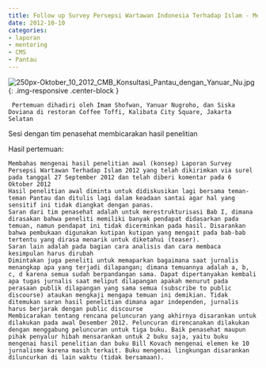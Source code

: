```yaml
---
title: Follow up Survey Persepsi Wartawan Indonesia Terhadap Islam - Mentoring 10 Oktober 2012
date: 2012-10-10
categories:
- laporan
- mentoring
- CMS
- Pantau
---
```


![250px-Oktober_10_2012_CMB_Konsultasi_Pantau_dengan_Yanuar_Nu.jpg](/uploads/250px-Oktober_10_2012_CMB_Konsultasi_Pantau_dengan_Yanuar_Nu.jpg){: .img-responsive .center-block }

     Pertemuan dihadiri oleh Imam Shofwan, Yanuar Nugroho, dan Siska Doviana di restoran Coffee Toffi, Kalibata City Square, Jakarta Selatan

Sesi dengan tim penasehat membicarakan hasil penelitian

Hasil pertemuan:

    Membahas mengenai hasil penelitian awal (konsep) Laporan Survey Persepsi Wartawan Terhadap Islam 2012 yang telah dikirimkan via surel pada tanggal 27 September 2012 dan telah diberi komentar pada 6 Oktober 2012
    Hasil penelitian awal diminta untuk didiskusikan lagi bersama teman-teman Pantau dan ditulis lagi dalam keadaan santai agar hal yang sensitif ini tidak diangkat dengan panas.
    Saran dari tim penasehat adalah untuk merestrukturisasi Bab I, dimana dirasakan bahwa peneliti memiliki banyak pendapat didasarkan pada temuan, namun pendapat ini tidak dicerminkan pada hasil. Disarankan bahwa pembukaan digunakan kutipan kutipan yang mengait pada bab-bab tertentu yang dirasa menarik untuk diketahui (teaser).
    Saran lain adalah pada bagian cara analisis dan cara membaca kesimpulan harus dirubah
    Dimintakan juga peneliti untuk memaparkan bagaimana saat jurnalis menangkap apa yang terjadi dilapangan; dimana temuannya adalah a, b, c, d karena semua sudah berpandangan sama. Dapat dipertanyakan kembali apa tugas jurnalis saat meliput dilapangan apakah menurut pada perasaan publik dilapangan yang sama semua (subscribe to public discourse) ataukan mengkaji mengapa temuan ini demikian. Tidak ditemukan saran hasil penelitian dimana agar independen, jurnalis harus berjarak dengan public discourse
    Membicarakan tentang rencana peluncuran yang akhirnya disarankan untuk dilakukan pada awal Desember 2012. Peluncuran direncanakan dilakukan dengan menggabung peluncuran untuk tiga buku. Baik penasehat maupun pihak penyalur hibah mensarankan untuk 2 buku saja, yaitu buku mengenai hasil penelitian dan buku Bill Kovach mengenai elemen ke 10 jurnalisme karena masih terkait. Buku mengenai lingkungan disarankan diluncurkan di lain waktu (tidak bersamaan).
